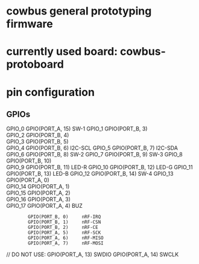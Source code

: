 cowbus general prototyping firmware
===================================

# currently used board: cowbus-protoboard



# pin configuration

## GPIOs


GPIO_0		GPIO(PORT_A, 15)    SW-1
GPIO_1		GPIO(PORT_B, 3)     
GPIO_2		GPIO(PORT_B, 4)     
GPIO_3		GPIO(PORT_B, 5)     
GPIO_4		GPIO(PORT_B, 6)     I2C-SCL
GPIO_5		GPIO(PORT_B, 7)     I2C-SDA
GPIO_6		GPIO(PORT_B, 8)     SW-2
GPIO_7		GPIO(PORT_B, 9)     SW-3
GPIO_8      GPIO(PORT_B, 10)    
GPIO_9		GPIO(PORT_B, 11)    LED-R
GPIO_10		GPIO(PORT_B, 12)    LED-G
GPIO_11		GPIO(PORT_B, 13)    LED-B
GPIO_12		GPIO(PORT_B, 14)    SW-4
GPIO_13		GPIO(PORT_A, 0)     
GPIO_14		GPIO(PORT_A, 1)     
GPIO_15		GPIO(PORT_A, 2)     
GPIO_16		GPIO(PORT_A, 3)     
GPIO_17		GPIO(PORT_A, 4)     BUZ


            GPIO(PORT_B, 0)     nRF-IRQ
            GPIO(PORT_B, 1)     nRF-CSN
            GPIO(PORT_B, 2)     nRF-CE
            GPIO(PORT_A, 5)     nRF-SCK
            GPIO(PORT_A, 6)     nRF-MISO
            GPIO(PORT_A, 7)     nRF-MOSI
           
// DO NOT USE:
            GPIO(PORT_A, 13)    SWDIO
            GPIO(PORT_A, 14)    SWCLK

